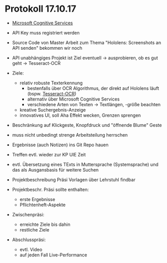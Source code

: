 # Protokoll 17.10.17

- [Microsoft Cognitive Services](https://azure.microsoft.com/en-us/try/cognitive-services/)
- API Key muss registriert werden
- Source Code von Master Arbeit zum Thema "Hololens: Screenshots an API senden" bekommen wir noch
- API unabhängiges Projekt ist Ziel eventuell -> ausprobieren, ob es gut geht
-> Tesseract-OCR

- Ziele:
  - relativ robuste Texterkennung
    - bestenfalls über OCR Algorithmus, der direkt auf Hololens läuft
      (bspw. [Tesseract-OCR](https://github.com/tesseract-ocr))
    - alternativ über Microsoft Cognitive Services
    - verschiedene Arten von Texten -> Textlängen, -größe beachten
  - kreative Suchergebnis-Anzeige
  - innovatives UI, soll Aha Effekt wecken, Grenzen sprengen


- Beschränkung auf Klickgeste, Knopfdruck und "öffnende Blume" Geste
- muss nicht unbedingt strenge Arbeitsteilung herrschen
- Ergebnisse (auch Notizen) ins Git Repo hauen
- Treffen evtl. wieder zur KP UIE Zeit
- evtl. Übersetzung eines TExts in Muttersprache (Systemsprache) und das als Ausgansbasis für weitere Suchen
- Projektbeschreibung Präsi Vorlagen über Lehrstuhl findbar
- Projektbeschr. Präsi sollte enthalten:
  - erste Ergebnisse
  - Pflichtenheft-Aspekte
- Zwischenpräsi:
  - erreichte Ziele bis dahin
  - restliche Ziele
- Abschlusspräsi:
  - evtl. Video
  - auf jeden Fall Live-Performance
